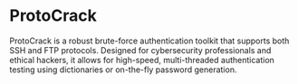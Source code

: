 # ProtoCrack
ProtoCrack is a robust brute-force authentication toolkit that supports both SSH and FTP protocols. Designed for cybersecurity professionals and ethical hackers, it allows for high-speed, multi-threaded authentication testing using dictionaries or on-the-fly password generation.

